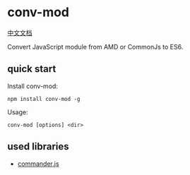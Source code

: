 # conv-mod

[中文文档](./README.md)

Convert JavaScript module from AMD or CommonJs to ES6.

## quick start

Install conv-mod:

```
npm install conv-mod -g
```

Usage:

```
conv-mod [options] <dir>
```

## used libraries

- [commander.js](https://github.com/tj/commander.js)
